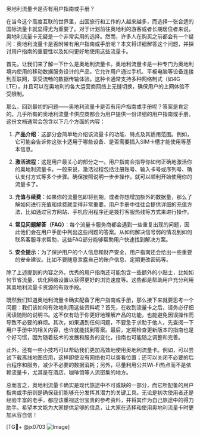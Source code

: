 奥地利流量卡是否有用户指南或手册？

在当今这个高度互联的世界里，出国旅行和工作的人越来越多，而选择一张合适的国际流量卡就显得尤为重要了。对于计划前往奥地利的游客或者长期居住者来说，奥地利流量卡无疑是一个非常实用的选择。然而，许多人在购买之前都会有一个疑问：奥地利流量卡是否附带有用户指南或手册呢？本文将详细解答这个问题，并探讨用户指南的重要性以及如何更好地使用这些流量卡。

首先，让我们来了解一下什么是奥地利流量卡。奥地利流量卡是一种专门为奥地利境内使用的移动数据服务设计的产品，它允许用户通过手机、平板电脑等设备连接到互联网，享受流畅的数据传输体验。这种卡通常支持多种网络制式（如4G LTE），并且可以在奥地利的各大运营商网络上无缝切换，确保用户的上网体验不受限制。

那么，回到最初的问题——奥地利流量卡是否有用户指南或手册呢？答案是肯定的。几乎所有的奥地利流量卡供应商都会为用户提供一份详细的用户指南或手册。这份文档通常会包含以下几个方面的内容：

1. **产品介绍**：这部分会简单地介绍该流量卡的功能、特点及其适用范围。例如，它可能会告诉你这张卡适用于哪些设备、是否需要插入SIM卡槽才能使用等基本信息。

2. **激活流程**：这是用户最关心的部分之一。用户指南会指导你如何正确地激活你的奥地利流量卡。一般来说，激活过程包括注册账号、输入卡号或序列号、确认支付方式等多个步骤。确保按照说明一步步操作，就可以顺利开始使用你的流量卡了。

3. **充值与续费**：如果你的流量包即将到期，或者你想增加额外的数据量，那么了解如何进行充值和续费就变得非常重要。用户手册中往往会提供详细的充值方法，比如通过官方网站、手机应用程序还是拨打客服热线等方式来进行操作。

4. **常见问题解答（FAQ）**：每个流量卡服务商都会遇到一些重复出现的问题，因此他们会在用户手册中列出这些问题的答案。从如何解决信号弱的情况到如何联系客服寻求帮助，这些FAQ部分能够帮助用户快速找到解决方案。

5. **安全提示**：为了保护用户的个人信息和财产安全，用户指南还会给出一些重要的安全建议。比如不要随意泄露自己的账户信息、定期更改密码等。

除了上述提到的内容之外，优秀的用户指南还可能包含一些额外的小贴士，比如如何节省流量、优化网络设置以获得更好的浏览速度等。这些都是帮助用户充分利用其奥地利流量卡资源的有效手段。

既然我们知道奥地利流量卡确实配备了用户指南或手册，那么接下来就要思考一个问题：我们该如何有效地利用这些资料呢？首先，在收到流量卡之后，请务必仔细阅读随附的说明书。这不仅有助于你更好地理解产品的功能，也能避免因误操作而导致不必要的麻烦。其次，如果遇到任何问题，不要急于求助于他人，先查阅一下用户手册中的相关内容，也许就能找到答案。最后，定期检查更新版本的指南也是个好习惯，因为随着技术的发展和服务的变化，指南也可能随之调整和完善。

此外，还有一些小技巧可以帮助我们更加高效地使用奥地利流量卡。例如，可以尝试下载离线地图应用，这样即使没有网络也可以查看位置；还可以关闭不必要的后台程序和服务，减少不必要的数据消耗；另外，尽量利用公共Wi-Fi热点而不是依赖流量卡，尤其是在酒店、咖啡馆等人流密集的地方。

总而言之，奥地利流量卡确实是现代旅途中不可或缺的一部分，而它所配备的用户指南或手册则是确保我们能够充分发挥其潜力的关键工具。无论是初次使用者还是经验丰富的老手，都应该重视这份宝贵的参考资料，并将其作为自己旅途中的得力助手。希望本文能为大家提供足够的信息，让大家在选择和使用奥地利流量卡时更加从容自信！

[TG💪+ @jx0703 ![Image](https://github.com/user-attachments/assets/dbca1d08-cadb-493c-b0ec-ad6f7a83f270)]